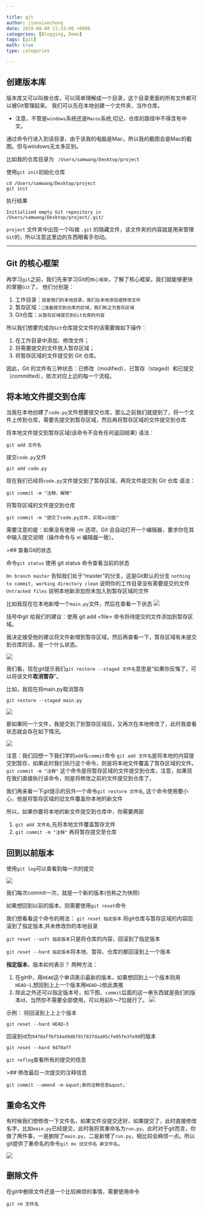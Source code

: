 ```yaml
---

title: git
author: jianxiaochong
date: 2019-08-08 11:33:00 +0800
categories: [Blogging, Demo]
tags: [git]
math: true
type: categories

---
```


## 创建版本库
版本库又可以叫做仓库，可以简单理解成一个目录，这个目录里面的所有文件都可以被Git管理起来。
我们可以先在本地创建一个文件夹，当作仓库。
* 注意，不管是`windows`系统还是`Macos`系统,切记，仓库的路径中不得含有中文。

通过命令行进入到该目录，由于该我的电脑是Mac，所以我的截图会是Mac的截图。但与windows无太多区别。

比如我的仓库目录为 ` /Users/samwang/Desktop/project`

使用`git init`初始化仓库
```
cd /Users/samwang/Desktop/project
git init
```
执行结果
```
Initialized empty Git repository in /Users/samwang/Desktop/project/.git/
```


 `project` 文件夹中出现一个叫做 `.git` 的隐藏文件，该文件夹的内容就是用来管理`Git`的，所以注意这里边的东西眼看手勿动。

****

## Git 的核心框架

再学习`git`之前，我们先来学习Git的`核心框架`，了解了核心框架，我们就能够更快的掌握`Git`了。
他们分别是：
1. 工作目录：`就是我们的本地目录，我们在本地添加或修改文件`
2. 暂存区域：`准备提交到仓库的区域，我们称之为暂存区域`
3. Git仓库：`从暂存区域提交到Git仓库的内容`

所以我们想要完成向`Git`仓库提交文件的话需要做如下操作：
1. 在工作目录中添加、修改文件；
2. 将需要提交的文件放入暂存区域；
3. 将暂存区域的文件提交到 Git 仓库。

因此，Git 的文件有三种状态：已修改（modified）、已暂存（staged）和已提交（committed），依次对应上边的每一个流程。


## 将本地文件提交到仓库

当我在本地创建了`code.py`文件想要提交仓库，那么之前我们就提到了，将一个文件上传到仓库，需要先提交到暂存区域，然后再将暂存区域的文件提交到仓库

将本地文件提交到暂存区域(该命令不会有任何返回结果)
语法：
```
git add 文件名
```
提交`code.py`文件
```
git add code.py
```

现在我们已经将`code.py`文件提交到了暂存区域，再将文件提交到 Git 仓库
语法：
```
git commit -m "注释，解释"
```
将暂存区域的文件提交到仓库
```
git commit -m "提交了code.py文件，实现xx功能"
```


需要注意的是：如果没有使用 -m 选项，Git 会自动打开一个编辑器，要求你在其中输入提交说明（操作命令与 vi 编辑器一致）。



&gt;## 查看Git的状态

命令`git status`
使用 git status 命令查看当前的状态

`On branch master` 告知我们处于“master”的分支，这是Git默认的分支
`nothing to commit, working directory clean` 说明你的工作目录没有需要提交的文件
`Untracked files` 说明本地新添加但未加入到暂存区域的文件



比如我现在在本地新增一个`main.py`文件，然后在查看一下状态
![](https://img.kancloud.cn/29/9a/299a362f995260cd338f34312b2ed805_882x162.png)

括号中git 给我们的建议：使用 git add &lt;file&gt; 命令将待提交的文件添加到暂存区域。

我决定接受他的建议将文件新增到暂存区域，然后再查看一下，暂存区域有未提交到仓库的话，是一个什么状态。

![](https://img.kancloud.cn/0d/d8/0dd865f7ff4f43b0941a48a7d927edf2_818x137.png)

我们看，现在git提示我们`git restore --staged 文件名`意思是“如果你反悔了，可以将该文件**取消暂存**”。

比如，我现在将main.py取消暂存
```
git restore --staged main.py
```
![](https://img.kancloud.cn/1d/a4/1da42800325f3724d179a2e17b56af35_856x197.png)


那如果同一个文件，我提交到了到暂存区域后，又再次在本地修改了，此时我查看状态就会存在如下情况。


![](https://img.kancloud.cn/4b/3c/4b3c9d06f50ddcce29821515c48b063a_774x214.png)

注意：我们回想一下我们学的`add`与`commit`命令
`git add 文件名`是将本地的内容提交到暂存，如果此时我们执行这个命令，则是将本地文件覆盖了暂存区域的文件。
`git commit -m "注释"` 这个命令是将暂存区域的文件提交到仓库，注意，如果现在我们直接执行该命令，则是将修改之前的文件提交到仓库了。

我们再来看一下git提示的另外一个命令`git restore 文件名`,    这个命令使用要小心，他是将暂存区域的旧文件覆盖你本地的新文件

所以，如果你要将本地的新文件提交到仓库中，你需要两部
1. `git add 文件名`,先将本地文件覆盖暂存文件
2. `git commit -m "注释"` 再将暂存提交至仓库



## 回到以前版本

使用`git log`可以查看到每一次的提交

![](https://img.kancloud.cn/40/28/402876be1e4277e7203b5bede4ab415b_917x492.png)

我们每次commit一次，就是一个新的版本(也称之为快照)

如果想回到以前的版本，则需要使用`git reset`命令

我们想看看这个命令的用法：
`git reset 指定版本` 将git仓库与暂存区域的内容回滚到了指定版本,并未修改你的本地目录

`git reset --soft 指定版本`只是将仓库的内容，回滚到了指定版本

`git reset --hard 指定版本`将本地、暂存、仓库的都回滚到上一个版本

**指定版本**，版本如何表示？
两种方法：
1. 在git中，用`HEAD`这个单词表示最新的版本，如果想回到上一个版本则用`HEAD~1`,想回到上上一个版本用`HEAD~2`依此类推
2. 除此之外还可以指定版本号，如下图，`commit`后面的这一串东西就是我们的版本id，当然你不需要全部使用，可以用前6～7位就行了。
![](https://img.kancloud.cn/a1/15/a1153fefe74721a76cf782d3d4e6cfb5_731x488.png)

示例：
将回滚到上上上个版本
```
git reset --hard HEAD~3

```

回滚到id为`9470affbf54a49d87917837daa95cfe05fe3fe90`的版本
```
git reset --hard 9470aff
```

`git reflog`查看所有的提交的信息


&gt;## 修改最后一次提交的注释信息

```
git commit --amend -m &quot;新的注释信息&quot;`
```

## 重命名文件

有时候我们想修改一下文件名，如果文件没提交还好，如果提交了，此时直接修改名字，比如`main.py`已经提交，此时我将其重命名为`run.py`，此时对于git而言，你做了两件事，一是删除了`main.py`，二是新增了`run.py`，相比较会麻烦一点。所以git提供了重命名的命令`git mv 旧文件名 新文件名`。

![](https://img.kancloud.cn/f1/be/f1bec8456a5e9e20c28fc82649458c77_708x221.png)

## 删除文件
在git中删除文件还是一个比较麻烦的事情，需要使用命令
```
git rm 文件名
```